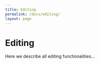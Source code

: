 ```yaml
---
title: Editing
permalink: /docs/editing/
layout: page
---
```

# Editing

Here we describe all editing functionalities...